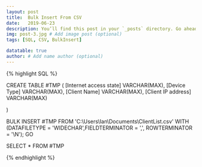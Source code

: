 ```yaml
---
layout: post
title:  Bulk Insert From CSV
date:   2019-06-23
description: You’ll find this post in your `_posts` directory. Go ahead and edit it and re-build the site to see your changes. # Add post description (optional)
img: post-3.jpg # Add image post (optional)
tags: [SQL, CSV, BulkInsert]

datatable: true
author: # Add name author (optional)
---
```




{% highlight SQL %}

CREATE TABLE #TMP
(
[Internet access state] VARCHAR(MAX),
[Device Type] VARCHAR(MAX),
[Client Name] VARCHAR(MAX),
[Client IP address] VARCHAR(MAX)

)

BULK INSERT  #TMP
FROM 'C:\Users\Ian\Documents\ClientList.csv'
WITH (DATAFILETYPE = 'WIDECHAR',FIELDTERMINATOR = ',', ROWTERMINATOR = '\N');
GO

SELECT * FROM #TMP

{% endhighlight %}  
